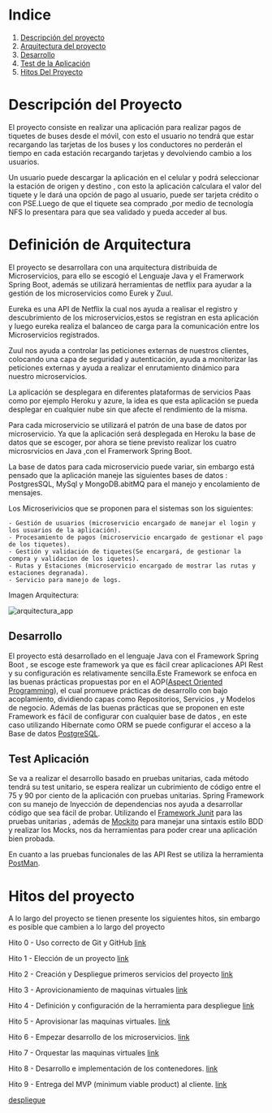 # Indice
   
   1. [Descripción del proyecto](#descripcion)
   2. [Arquitectura del proyecto](#arquitectura)
   3. [Desarrollo](#desarrollo)
   4. [Test de la Aplicación](#test)
   5. [Hitos Del Proyecto](#hitos)
   
   
<a name="descripcion"></a>
# Descripción del Proyecto 

El proyecto consiste en realizar una aplicación para realizar pagos de tiquetes de buses desde el móvil, con esto el usuario no tendrá que estar recargando 
las tarjetas de los buses y los conductores no perderán el tiempo en cada estación recargando tarjetas y devolviendo cambio a los usuarios.

Un usuario puede descargar la aplicación en el celular y podrá seleccionar la estación de origen y destino , con esto la aplicación calculara el valor del
tiquete y le dará una opción de pago al usuario, puede ser tarjeta crédito o con PSE.Luego de que el tiquete sea comprado ,por medio de tecnología NFS lo 
presentara para que sea validado y pueda acceder al bus.

<a name="arquitectura"></a>
# Definición de Arquitectura 

El proyecto se desarrollara con una arquitectura distribuida de Microservicios, para ello se escogió el Lenguaje Java y el Framerwork Spring Boot, además se utilizará herramientas de netflix para ayudar a la gestión de los microservicios como Eurek y Zuul.

Eureka es una API de Netflix la cual nos ayuda a realisar el registro y descubrimiento de los microservicios,estos se registran en esta aplicación y luego eureka realiza el balanceo de carga para la comunicación entre los Microservicios registrados.

Zuul nos ayuda a controlar las peticiones externas de nuestros clientes, colocando una capa de seguridad y autenticación, ayuda a monitorizar las peticiones externas y ayuda a realizar el enrutamiento dinámico para nuestro microservicios.

La aplicación se desplegara en diferentes plataformas de servicios Paas como por ejemplo Heroku y azure, la idea es que esta aplicación se pueda desplegar en cualquier nube sin que afecte el rendimiento de la misma. 

Para cada microservicio se utilizará el patrón de una base de datos por microservicio. Ya que la aplicación será desplegada en Heroku la base de datos que se escoger, por ahora se tiene previsto realizar los cuatro microsrvicios en Java ,con el Framerwork Spring Boot.

La base de datos para cada microservicio puede variar, sin embargo está pensado que la aplicación maneje las siguientes bases de datos : PostgresSQL, MySql y MongoDB.abitMQ para el manejo y encolamiento de mensajes.

Los Microserivicios que se proponen para el sistemas son los siguientes:

    - Gestión de usuarios (microservicio encargado de manejar el login y los usuarios de la aplicación).
    - Procesamiento de pagos (microservicio encargado de gestionar el pago de los tiquetes).
    - Gestión y validación de tiquetes(Se encargará, de gestionar la compra y validacion de los iquetes).
    - Rutas y Estaciones (microservicio encargado de mostrar las rutas y estaciones degranada).
    - Servicio para manejo de logs.

Imagen Arquitectura:


![arquitectura_app](https://user-images.githubusercontent.com/24718808/49256160-6978d680-f42e-11e8-8fbb-59359542db3b.jpg)


<a name="desarrollo"></a>
## Desarrollo 

El proyecto está desarrollado en el lenguaje Java con el Framework Spring Boot , se escoge este framework ya que es fácil crear aplicaciones API Rest y su configuración es 
relativamente sencilla.Este Framework se enfoca en las buenas prácticas propuestas por en el AOP([Aspect Oriented Programming](https://docs.spring.io/spring/docs/4.3.15.RELEASE/spring-framework-reference/html/aop.html)), 
el cual promueve prácticas de desarrollo con bajo acoplamiento, dividiendo capas como Repositorios, Servicios , y  Modelos de negocio.
Además de las buenas prácticas que se proponen en este Framework es fácil de configurar con cualquier base de datos , en este caso utilizando Hibernate como ORM 
se puede configurar el acceso a  la Base de datos [PostgreSQL](https://www.postgresql.org/).

<a name="test"></a>
## Test Aplicación 

Se va a realizar el desarrollo basado en pruebas unitarias, cada método tendrá su test unitario, se espera realizar un cubrimiento de código entre el 75 y 90 por ciento de la 
aplicación con pruebas unitarias.
Spring Framework con su manejo de Inyección de dependencias  nos ayuda a desarrollar código que sea fácil de probar. Utilizando el [Framework Junit](https://junit.org/junit5/) 
para las pruebas unitarias , además de [Mockito](https://site.mockito.org/) para manejar una sintaxis estilo BDD y realizar los Mocks, nos da herramientas para poder crear una 
aplicación bien probada.

En cuanto a las pruebas funcionales de las API Rest se utiliza la herramienta [PostMan](https://www.getpostman.com/).

<a name="hitos"></a>
# Hitos del proyecto 

A lo largo del proyecto se tienen presente los siguientes hitos, sin embargo es posible que cambien a lo largo del proyecto


Hito 0 - Uso correcto de Git y GitHub [link](https://github.com/danielbc09/Proyecto_CC/milestone/1)

Hito 1 - Elección de un proyecto [link](https://github.com/danielbc09/Proyecto_CC/milestone/2)

Hito 2 - Creación y Despliegue primeros servicios del proyecto [link](https://github.com/danielbc09/Proyecto_CC/milestone/3)

Hito 3 - Aprovicionamiento de maquinas virtuales [link](https://github.com/danielbc09/Proyecto_CC/milestone/4)

Hito 4 - Definición y configuración de la herramienta para despliegue [link](https://github.com/danielbc09/Proyecto_CC/milestone/5)

Hito 5 - Aprovisionar las maquinas virtuales. [link](https://github.com/danielbc09/Proyecto_CC/milestone/6)

Hito 6 - Empezar desarrollo de los microservicios. [link](https://github.com/danielbc09/Proyecto_CC/milestone/7)

Hito 7 - Orquestar las maquinas virtuales [link](https://github.com/danielbc09/Proyecto_CC/milestone/8)

Hito 8 - Desarrollo e implementación de los contenedores. [link](https://github.com/danielbc09/Proyecto_CC/milestone/9)

Hito 9 - Entrega del MVP (minimum viable product) al cliente. [link](https://github.com/danielbc09/Proyecto_CC/milestone/10)

    
    
[despliegue](https://danielbc09.github.io/Proyecto_CC/despliegue)


